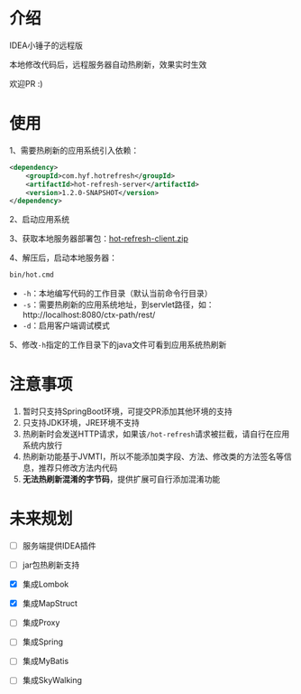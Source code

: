 # 介绍

IDEA小锤子的远程版

本地修改代码后，远程服务器自动热刷新，效果实时生效

欢迎PR :)

# 使用

1、需要热刷新的应用系统引入依赖：

```xml
<dependency>
    <groupId>com.hyf.hotrefresh</groupId>
    <artifactId>hot-refresh-server</artifactId>
    <version>1.2.0-SNAPSHOT</version>
</dependency>
```

2、启动应用系统

3、获取本地服务器部署包：[hot-refresh-client.zip](https://github.com/hyfsy/hot-refresh/releases)

4、解压后，启动本地服务器：

```bash
bin/hot.cmd
```

- `-h`：本地编写代码的工作目录（默认当前命令行目录）
- `-s`：需要热刷新的应用系统地址，到servlet路径，如：http://localhost:8080/ctx-path/rest/
- `-d`：启用客户端调试模式

5、修改`-h`指定的工作目录下的java文件可看到应用系统热刷新


# 注意事项

1. 暂时只支持SpringBoot环境，可提交PR添加其他环境的支持
2. 只支持JDK环境，JRE环境不支持
3. 热刷新时会发送HTTP请求，如果该`/hot-refresh`请求被拦截，请自行在应用系统内放行
4. 热刷新功能基于JVMTI，所以不能添加类字段、方法、修改类的方法签名等信息，推荐只修改方法内代码
5. **无法热刷新混淆的字节码**，提供扩展可自行添加混淆功能


# 未来规划

- [ ] 服务端提供IDEA插件
- [ ] jar包热刷新支持
- [x] 集成Lombok
- [x] 集成MapStruct
- [ ] 集成Proxy
- [ ] 集成Spring
- [ ] 集成MyBatis
- [ ] 集成SkyWalking

